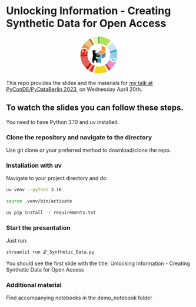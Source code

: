 Unlocking Information - 
Creating Synthetic Data for Open Access  
===
<div align="center">
<img src="./images/PyConDE_PyDataBer_circle_trans_500.png" data-canonical-src="./images/PyConDE_PyDataBer_circle_trans_500.png" width="100" />
</div>

This repo provides the slides and the materials
for [my talk at PyConDE/PyDataBerlin 2023]([https://www.youtube.com/watch?v=N1i_Z-WKaRs&list=PLGVZCDnMOq0peDguAzds7kVmBr8avp46K&index=14]), on Wednesday April 20th.

## To watch the slides you can follow these steps. 
You need to have Python 3.10 and uv installed.

### Clone the repository and navigate to the directory

Use git clone or your preferred method to download/clone the repo.


### Installation with uv

Navigate to your project directory and do:

```bash
uv venv --python 3.10
```
```bash
source .venv/bin/activate
```
```bash
uv pip install -r requirements.txt
```

### Start the presentation

Just run:

```bash
streamlit run 🔓_Synthetic_Data.py
```

You should see the first slide with the title:
Unlocking Information - 
Creating Synthetic Data for Open Access

### Additional material

Find accompanying notebooks in the demo_notebook folder

